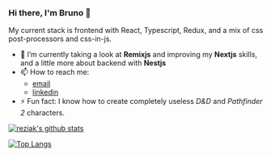 ### Hi there, I'm Bruno 👋

My current stack is frontend with React, Typescript, Redux, and a mix of css post-processors and css-in-js.

- 🌱 I’m currently taking a look at **Remixjs** and improving my **Nextjs** skills, and a little more about backend with **Nestjs**
- 📫 How to reach me: 
  - [email](mailto:bruno.padovan@gmail.com)
  - [linkedin](https://www.linkedin.com/in/bruno-lira-049b4112/)
- ⚡ Fun fact: I know how to create completely useless *D&D* and *Pathfinder 2* characters.

[![reziak's github stats](https://github-readme-stats.vercel.app/api?username=reziak&count_private=true&show_icons=true&hide_rank=false&theme=dracula)](https://github.com/anuraghazra/github-readme-stats)

[![Top Langs](https://github-readme-stats.vercel.app/api/top-langs/?username=reziak&theme=dracula)](https://github.com/anuraghazra/github-readme-stats)

<!--
**reziak/reziak** is a ✨ _special_ ✨ repository because its `README.md` (this file) appears on your GitHub profile.

Here are some ideas to get you started:

- 🔭 I’m currently working on ...
- 🌱 I’m currently learning ...
- 👯 I’m looking to collaborate on ...
- 🤔 I’m looking for help with ...
- 💬 Ask me about ...
- 📫 How to reach me: ...
- 😄 Pronouns: ...
- ⚡ Fun fact: ...
-->
